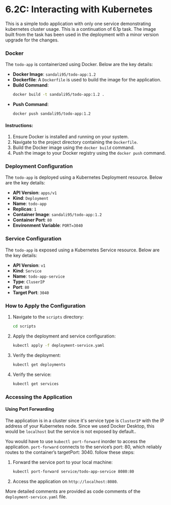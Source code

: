 # 6.2C: Interacting with Kubernetes

This is a simple todo application with only one service demonstrating kubernetes cluster usage.
This is a continuation of 6.1p task. The image built from the task has been used in the deployment with a minor version upgrade for the changes.

### Docker
The `todo-app` is containerized using Docker. Below are the key details:
- **Docker Image**: `sandali95/todo-app:1.2`
- **Dockerfile**: A `Dockerfile` is used to build the image for the application.
- **Build Command**:
  ```bash
  docker build -t sandali95/todo-app:1.2 .
  ```
- **Push Command**:
  ```bash
  docker push sandali95/todo-app:1.2
  ```

#### Instructions:
1. Ensure Docker is installed and running on your system.
2. Navigate to the project directory containing the `Dockerfile`.
3. Build the Docker image using the `docker build` command.
4. Push the image to your Docker registry using the `docker push` command.

### Deployment Configuration
The `todo-app` is deployed using a Kubernetes Deployment resource. Below are the key details:
- **API Version**: `apps/v1`
- **Kind**: `Deployment`
- **Name**: `todo-app`
- **Replicas**: `1`
- **Container Image**: `sandali95/todo-app:1.2`
- **Container Port**: `80`
- **Environment Variable**: `PORT=3040`

### Service Configuration
The `todo-app` is exposed using a Kubernetes Service resource. Below are the key details:
- **API Version**: `v1`
- **Kind**: `Service`
- **Name**: `todo-app-service`
- **Type**: `CluserIP`
- **Port**: `80`
- **Target Port**: `3040`

### How to Apply the Configuration
1. Navigate to the `scripts` directory:
   ```bash
   cd scripts
   ```
2. Apply the deployment and service configuration:
   ```bash
   kubectl apply -f deployment-service.yaml
   ```
3. Verify the deployment:
   ```bash
   kubectl get deployments
   ```
4. Verify the service:
   ```bash
   kubectl get services
   ```

### Accessing the Application

#### Using Port Forwarding
The application is in a cluster since it's service type is `ClusterIP` with the IP address of your Kubernetes node. Since we used Docker Desktop, this would be `localhost` but the service is not exposed by default..

You would have to use `kubectl port-forward` inorder to access the application. `port-forward` connects to the service’s port: 80, which reliably routes to the container’s targetPort: 3040. follow these steps:
1. Forward the service port to your local machine:
   ```bash
   kubectl port-forward service/todo-app-service 8080:80
   ```
2. Access the application on `http://localhost:8080`.

More detailed comments are provided as code comments of the `deployment-service.yaml` file.
